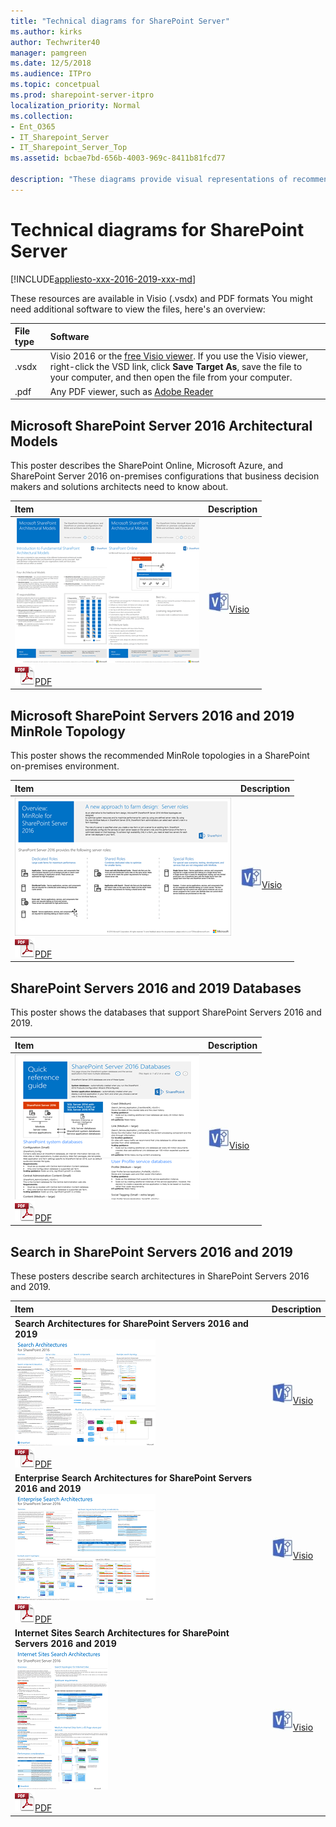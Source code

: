 ```yaml
---
title: "Technical diagrams for SharePoint Server"
ms.author: kirks
author: Techwriter40
manager: pamgreen
ms.date: 12/5/2018
ms.audience: ITPro
ms.topic: concetpual
ms.prod: sharepoint-server-itpro
localization_priority: Normal
ms.collection:
- Ent_O365
- IT_Sharepoint_Server
- IT_Sharepoint_Server_Top
ms.assetid: bcbae7bd-656b-4003-969c-8411b81fcd77

description: "These diagrams provide visual representations of recommended solutions for SharePoint Servers 2016 and 2019 in the form of models, which are poster-size documents."
---
```


# Technical diagrams for SharePoint Server

[!INCLUDE[appliesto-xxx-2016-2019-xxx-md](../includes/appliesto-xxx-2016-2019-xxx-md.md)]
  
These resources are available in Visio (.vsdx) and PDF formats You might need additional software to view the files, here's an overview:
  
|**File type**|**Software**|
|:-----|:-----|
|.vsdx  <br/> |Visio 2016 or the [free Visio viewer](https://go.microsoft.com/fwlink/p/?LinkId=118761). If you use the Visio viewer, right-click the VSD link, click **Save Target As**, save the file to your computer, and then open the file from your computer.  <br/> |
|.pdf  <br/> |Any PDF viewer, such as [Adobe Reader](https://go.microsoft.com/fwlink/p/?LinkId=134751) <br/> |
   
## Microsoft SharePoint Server 2016 Architectural Models

This poster describes the SharePoint Online, Microsoft Azure, and SharePoint Server 2016 on-premises configurations that business decision makers and solutions architects need to know about.
  
|**Item**|**Description**|
|:-----|:-----|
|[![SharePoint Online, Azure, and SharePoint on-prem configurations](../media/85473a28-7345-417f-943a-4421012d4acf.png)          ](https://download.microsoft.com/download/4/F/A/4FA0F94B-EE2F-41DB-A047-D9864FEF41E9/SharePoint2016ArchitecturalModels.pdf) <br/> ![PDF file](../media/ITPro_Other_PDFicon.png)[PDF](https://download.microsoft.com/download/4/F/A/4FA0F94B-EE2F-41DB-A047-D9864FEF41E9/SharePoint2016ArchitecturalModels.pdf) | ![Visio file](../media/ITPro_Other_VisioIcon.jpg)[Visio](https://download.microsoft.com/download/4/F/A/4FA0F94B-EE2F-41DB-A047-D9864FEF41E9/SharePoint2016ArchitecturalModels.vsdx) <br/> | This poster describes four architectural models:  <br/> **SharePoint Online (SaaS)** - Consume SharePoint through a Software as a Service (SaaS) subscription model.  <br/> **SharePoint Hybrid** - Move your SharePoint sites and apps to the cloud at your own pace.  <br/> **SharePoint in Azure (IaaS)** - You extend your on-premises environment into Microsoft Azure and deploy SharePoint 2016 Servers there. (This is recommended for High Availability/Disaster Recovery and dev/test environments.)  <br/> **SharePoint On-premises** - You plan, deploy, maintain and customize your SharePoint environment in a datacenter that you maintain.  <br/> |
   
## Microsoft SharePoint Servers 2016 and 2019 MinRole Topology

This poster shows the recommended MinRole topologies in a SharePoint on-premises environment. 
  
|**Item**|**Description**|
|:-----|:-----|
|[![Click to view and download this poster about SharePoint Server MinRole topologies.](../media/9f753f44-a084-4a98-9ed4-e233d5cdf9e8.png)          ](http://download.microsoft.com/download/5/F/4/5F4107F5-ECFA-49EA-A02A-799D9EAFB03C/MinRole_Topology_Tabloid_Nov2018.pdf) <br/> ![PDF file](../media/ITPro_Other_PDFicon.png)[PDF](http://download.microsoft.com/download/5/F/4/5F4107F5-ECFA-49EA-A02A-799D9EAFB03C/MinRole_Topology_Tabloid_Nov2018.vsdx) | ![Visio file](../media/ITPro_Other_VisioIcon.jpg)[Visio](https://go.microsoft.com/fwlink/?linkid=837452) <br/> |This poster shows the different recommended MinRole topologies that can be deployed in a SharePoint Servers 2016 and 2019 environments. It also shows the associated services that are provisioned with each role type.  <br/> |
   
## SharePoint Servers 2016 and 2019 Databases

This poster shows the databases that support SharePoint Servers 2016 and 2019.
  
|**Item**|**Description**|
|:-----|:-----|
|[![This is a thumbnail fo the SharePoint Server 2016 databases poster.](../media/bdc0f773-8c4e-4a24-81a4-6e686efadef5.png)          ](http://download.microsoft.com/download/7/9/7/79700E8E-9896-4657-B9E6-4940B295B71A/DBrefguideSPS2019_tabloid.pdf) <br/> ![PDF file](../media/ITPro_Other_PDFicon.png)[PDF](http://download.microsoft.com/download/7/9/7/79700E8E-9896-4657-B9E6-4940B295B71A/DBrefguideSPS2019_tabloid.vsdx) | ![Visio file](../media/ITPro_Other_VisioIcon.jpg)[Visio](https://download.microsoft.com/download/D/5/D/D5DC1121-8BC5-4953-834F-1B5BB03EB691/DBrefguideSPS2016_tabloid.vsdx) <br/> | This poster is a quick reference guide to the databases that support SharePoint Server 2016. Each database has the following details:  <br/>  Size  <br/>  Scaling guidance  <br/>  I/O patterns  <br/>  Requirements  <br/>  The first page contains the SharePoint system databases and the service applications that have multiple databases.  <br/>  The second page shows all of the service applications that have single databases.  <br/>  For more information about the SharePoint Server 2016 databases, see [Database types and descriptions in SharePoint Server](database-types-and-descriptions.md) <br/> |
   
## Search in SharePoint Servers 2016 and 2019
<a name="BKMK_Search"> </a>

These posters describe search architectures in SharePoint Servers 2016 and 2019.
  
|**Item**|**Description**|
|:-----|:-----|
|**Search Architectures for SharePoint Servers 2016 and 2019** <br/> [![Poster with an overview of the search components and search databases, how they interact, and an example of a search architecture built of these components and databases.](../media/5d6f5077-e200-40ee-b249-46621c5324f2.png)          ](http://download.microsoft.com/download/A/F/F/AFF4DB47-A8C8-4C73-9FAC-896859219825/SP2016_SP2019_Search_Architecture_Model.pdf) <br/> ![PDF file](../media/ITPro_Other_PDFicon.png)[PDF](http://download.microsoft.com/download/A/F/F/AFF4DB47-A8C8-4C73-9FAC-896859219825/SP2016_SP2019_Search_Architecture_Model.vsdx) | ![Visio file](../media/ITPro_Other_VisioIcon.jpg)[Visio](http://download.microsoft.com/download/A/F/F/AFF4DB47-A8C8-4C73-9FAC-896859219825/SP2016_SP2019_Search_Architecture_Model.vsdx) <br/> |This poster gives an overview of the search architecture in SharePoint Servers 2016 and 2019. It describes the search components and databases in the search architecture and how these interact. It also shows an example of a medium-sized search farm.  <br/> |
|**Enterprise Search Architectures for SharePoint Servers 2016 and 2019** <br/> [![Poster describing the search components and databases, three model architectures for enterprise search, hardware requirements and scaling considerations.](../media/38e4dac9-a9ae-4686-9834-60405239103a.png)          ](http://download.microsoft.com/download/A/F/F/AFF4DB47-A8C8-4C73-9FAC-896859219825/SP2016_SP2019_Enterprise_Search_Architecture_Model.pdf) <br/> ![PDF file](../media/ITPro_Other_PDFicon.png)[PDF](http://download.microsoft.com/download/A/F/F/AFF4DB47-A8C8-4C73-9FAC-896859219825/SP2016_SP2019_Enterprise_Search_Architecture_Model.vsdx) | ![Visio file](../media/ITPro_Other_VisioIcon.jpg)[Visio](https://download.microsoft.com/download/C/8/3/C83B4989-699A-414B-9997-9478A1F0FB48/SP_2016_Enterprise_Search_Model.vsdx) <br/> |This poster gives an overview of enterprise search architecture in SharePoint Servers 2016 and 2019. It shows sample search architectures for small, medium, and large-sized enterprise search farms. It also gives scaling considerations and hardware requirements.  <br/> |
|**Internet Sites Search Architectures for SharePoint Servers 2016 and 2019** <br/> [![Poster describing the search components and databases, a model architecture for Internet sites search, hardware requirements, scaling considerations, and performance considerations.](../media/de0e39e6-2545-4551-9582-61f5e274599f.png)          ](http://download.microsoft.com/download/A/F/F/AFF4DB47-A8C8-4C73-9FAC-896859219825/SP2016_SP2019_Internet_Search_Architecture_Model.pdf) <br/> ![PDF file](../media/ITPro_Other_PDFicon.png)[PDF](http://download.microsoft.com/download/A/F/F/AFF4DB47-A8C8-4C73-9FAC-896859219825/SP2016_SP2019_Internet_Search_Architecture_Model.vsdx) | ![Visio file](../media/ITPro_Other_VisioIcon.jpg)[Visio](http://download.microsoft.com/download/A/F/F/AFF4DB47-A8C8-4C73-9FAC-896859219825/SP2016_SP2019_Internet_Search_Architecture_Model.vsdx) <br/> |This poster gives an overview of the search architecture for Internet sites in SharePoint Servers 2016 and 2019. It shows a sample search architecture for a medium-sized search farm. It also gives performance considerations and hardware requirements.  <br/> |
   

